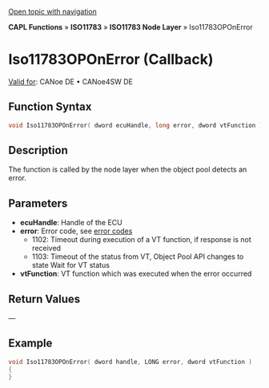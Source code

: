 [Open topic with navigation](../../../../../../CANoeDEFamily.htm#Topics/CAPLFunctions/ISO11783/ISONodeLayer/Functions/CAPLfunctionIso11783OpOnError.md)

**CAPL Functions** » **ISO11783** » **ISO11783 Node Layer** » Iso11783OPOnError

# Iso11783OPOnError (Callback)

[Valid for](../../../../Shared/FeatureAvailability.md): CANoe DE • CANoe4SW DE

## Function Syntax

```c
void Iso11783OPOnError( dword ecuHandle, long error, dword vtFunction );
```

## Description

The function is called by the node layer when the object pool detects an error.

## Parameters

- **ecuHandle**: Handle of the ECU
- **error**: Error code, see [error codes](../CAPLfunctionsISONLErrorCodes.md)
  - 1102: Timeout during execution of a VT function, if response is not received
  - 1103: Timeout of the status from VT, Object Pool API changes to state Wait for VT status
- **vtFunction**: VT function which was executed when the error occurred

## Return Values

—

## Example

```c
void Iso11783OPOnError( dword handle, LONG error, dword vtFunction )
{
}
```
